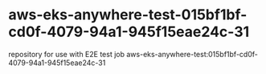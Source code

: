 # aws-eks-anywhere-test-015bf1bf-cd0f-4079-94a1-945f15eae24c-31
repository for use with E2E test job aws-eks-anywhere-test:015bf1bf-cd0f-4079-94a1-945f15eae24c-31
